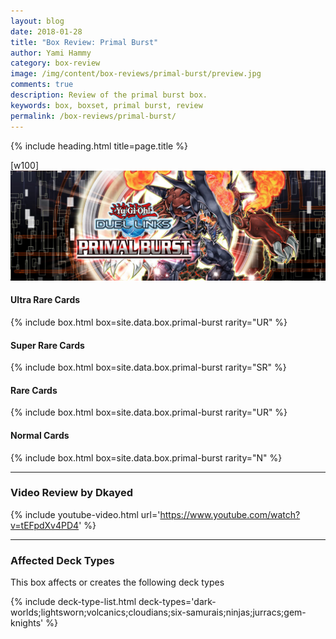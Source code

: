 ```yaml
---
layout: blog
date: 2018-01-28
title: "Box Review: Primal Burst"
author: Yami Hammy
category: box-review
image: /img/content/box-reviews/primal-burst/preview.jpg
comments: true
description: Review of the primal burst box.
keywords: box, boxset, primal burst, review
permalink: /box-reviews/primal-burst/
---
```


{% include heading.html title=page.title %}

[w100]
![](/img/content/box-reviews/primal-burst/banner.jpg)

#### Ultra Rare Cards

{% include box.html box=site.data.box.primal-burst rarity="UR" %}

#### Super Rare Cards

{% include box.html box=site.data.box.primal-burst rarity="SR" %}

#### Rare Cards

{% include box.html box=site.data.box.primal-burst rarity="UR" %}

#### Normal Cards

{% include box.html box=site.data.box.primal-burst rarity="N" %}

---

### Video Review by Dkayed

{% include youtube-video.html url='https://www.youtube.com/watch?v=tEFpdXv4PD4' %}

---

### Affected Deck Types
This box affects or creates the following deck types

{% include deck-type-list.html deck-types='dark-worlds;lightsworn;volcanics;cloudians;six-samurais;ninjas;jurracs;gem-knights' %}